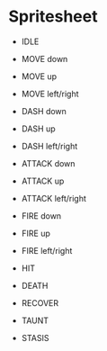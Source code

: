 # Spritesheet

- IDLE
- MOVE down
- MOVE up
- MOVE left/right

- DASH down
- DASH up
- DASH left/right

- ATTACK down
- ATTACK up
- ATTACK left/right

- FIRE down
- FIRE up
- FIRE left/right

- HIT
- DEATH
- RECOVER
- TAUNT
- STASIS









